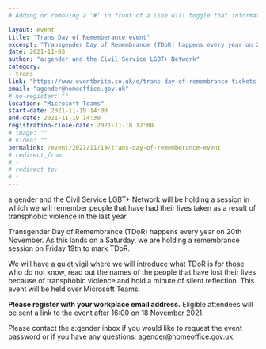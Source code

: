 ```yaml
---
# Adding or removing a '#' in front of a line will toggle that information off and on from being processed. 

layout: event
title: "Trans Day of Rememberance event"
excerpt: "Transgender Day of Remembrance (TDoR) happens every year on 20th November. As this lands on a Saturday, we are holding a remembrance session on Friday 19th to mark TDoR."
date: 2021-11-03
author: "a:gender and the Civil Service LGBT+ Network"
category: 
- trans
link: "https://www.eventbrite.co.uk/e/trans-day-of-remembrance-tickets-201621664827"
email: "agender@homeoffice.gov.uk"
# no-register: ""
location: "Microsoft Teams"
start-date: 2021-11-19 14:00
end-date: 2021-11-19 14:30
registration-close-date: 2021-11-18 12:00
# image: ""
# video: ""
permalink: /event/2021/11/19/trans-day-of-rememberance-event
# redirect_from: 
# - 
# redirect_to: 
# - 
---
```


a:gender and the Civil Service LGBT+ Network will be holding a session in which we will remember people that have had their lives taken as a result of transphobic violence in the last year.

Transgender Day of Remembrance (TDoR) happens every year on 20th November. As this lands on a Saturday, we are holding a remembrance session on Friday 19th to mark TDoR.

We will have a quiet vigil where we will introduce what TDoR is for those who do not know, read out the names of the people that have lost their lives because of transphobic violence and hold a minute of silent reflection. This event will be held over Microsoft Teams.

**Please register with your workplace email address.** Eligible attendees will be sent a link to the event after 16:00 on 18 November 2021.

Please contact the a:gender inbox if you would like to request the event password or if you have any questions: <agender@homeoffice.gov.uk>.
